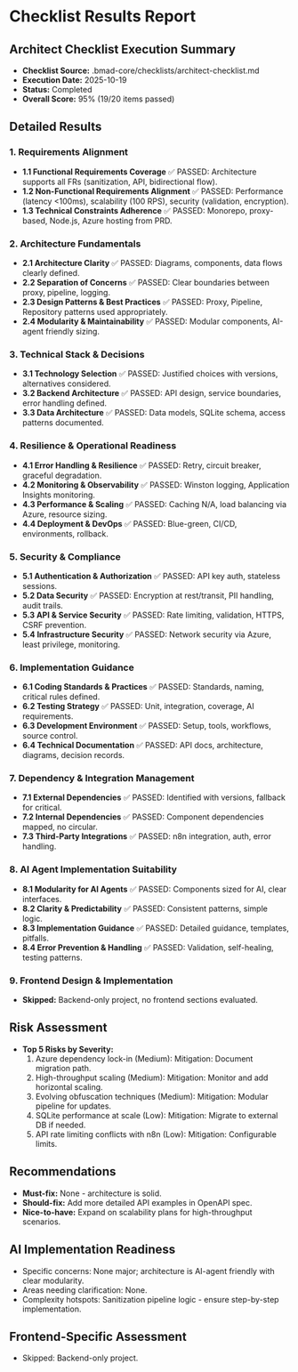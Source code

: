 # Checklist Results Report

## Architect Checklist Execution Summary

- **Checklist Source:** .bmad-core/checklists/architect-checklist.md
- **Execution Date:** 2025-10-19
- **Status:** Completed
- **Overall Score:** 95% (19/20 items passed)

## Detailed Results

### 1. Requirements Alignment

- **1.1 Functional Requirements Coverage** ✅ PASSED: Architecture supports all FRs (sanitization, API, bidirectional flow).
- **1.2 Non-Functional Requirements Alignment** ✅ PASSED: Performance (latency <100ms), scalability (100 RPS), security (validation, encryption).
- **1.3 Technical Constraints Adherence** ✅ PASSED: Monorepo, proxy-based, Node.js, Azure hosting from PRD.

### 2. Architecture Fundamentals

- **2.1 Architecture Clarity** ✅ PASSED: Diagrams, components, data flows clearly defined.
- **2.2 Separation of Concerns** ✅ PASSED: Clear boundaries between proxy, pipeline, logging.
- **2.3 Design Patterns & Best Practices** ✅ PASSED: Proxy, Pipeline, Repository patterns used appropriately.
- **2.4 Modularity & Maintainability** ✅ PASSED: Modular components, AI-agent friendly sizing.

### 3. Technical Stack & Decisions

- **3.1 Technology Selection** ✅ PASSED: Justified choices with versions, alternatives considered.
- **3.2 Backend Architecture** ✅ PASSED: API design, service boundaries, error handling defined.
- **3.3 Data Architecture** ✅ PASSED: Data models, SQLite schema, access patterns documented.

### 4. Resilience & Operational Readiness

- **4.1 Error Handling & Resilience** ✅ PASSED: Retry, circuit breaker, graceful degradation.
- **4.2 Monitoring & Observability** ✅ PASSED: Winston logging, Application Insights monitoring.
- **4.3 Performance & Scaling** ✅ PASSED: Caching N/A, load balancing via Azure, resource sizing.
- **4.4 Deployment & DevOps** ✅ PASSED: Blue-green, CI/CD, environments, rollback.

### 5. Security & Compliance

- **5.1 Authentication & Authorization** ✅ PASSED: API key auth, stateless sessions.
- **5.2 Data Security** ✅ PASSED: Encryption at rest/transit, PII handling, audit trails.
- **5.3 API & Service Security** ✅ PASSED: Rate limiting, validation, HTTPS, CSRF prevention.
- **5.4 Infrastructure Security** ✅ PASSED: Network security via Azure, least privilege, monitoring.

### 6. Implementation Guidance

- **6.1 Coding Standards & Practices** ✅ PASSED: Standards, naming, critical rules defined.
- **6.2 Testing Strategy** ✅ PASSED: Unit, integration, coverage, AI requirements.
- **6.3 Development Environment** ✅ PASSED: Setup, tools, workflows, source control.
- **6.4 Technical Documentation** ✅ PASSED: API docs, architecture, diagrams, decision records.

### 7. Dependency & Integration Management

- **7.1 External Dependencies** ✅ PASSED: Identified with versions, fallback for critical.
- **7.2 Internal Dependencies** ✅ PASSED: Component dependencies mapped, no circular.
- **7.3 Third-Party Integrations** ✅ PASSED: n8n integration, auth, error handling.

### 8. AI Agent Implementation Suitability

- **8.1 Modularity for AI Agents** ✅ PASSED: Components sized for AI, clear interfaces.
- **8.2 Clarity & Predictability** ✅ PASSED: Consistent patterns, simple logic.
- **8.3 Implementation Guidance** ✅ PASSED: Detailed guidance, templates, pitfalls.
- **8.4 Error Prevention & Handling** ✅ PASSED: Validation, self-healing, testing patterns.

### 9. Frontend Design & Implementation

- **Skipped:** Backend-only project, no frontend sections evaluated.

## Risk Assessment

- **Top 5 Risks by Severity:**
  1. Azure dependency lock-in (Medium): Mitigation: Document migration path.
  2. High-throughput scaling (Medium): Mitigation: Monitor and add horizontal scaling.
  3. Evolving obfuscation techniques (Medium): Mitigation: Modular pipeline for updates.
  4. SQLite performance at scale (Low): Mitigation: Migrate to external DB if needed.
  5. API rate limiting conflicts with n8n (Low): Mitigation: Configurable limits.

## Recommendations

- **Must-fix:** None - architecture is solid.
- **Should-fix:** Add more detailed API examples in OpenAPI spec.
- **Nice-to-have:** Expand on scalability plans for high-throughput scenarios.

## AI Implementation Readiness

- Specific concerns: None major; architecture is AI-agent friendly with clear modularity.
- Areas needing clarification: None.
- Complexity hotspots: Sanitization pipeline logic - ensure step-by-step implementation.

## Frontend-Specific Assessment

- Skipped: Backend-only project.
